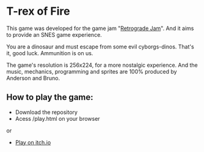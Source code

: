 # T-rex of Fire

This game was developed for the game jam "[Retrograde Jam](https://itch.io/jam/retrograde-jam)". And it aims to provide an SNES game experience.

You are a dinosaur and must escape from some evil cyborgs-dinos. That's it, good luck. Ammunition is on us.

The game's resolution is 256x224, for a more nostalgic experience. And the music, mechanics, programming and sprites are 100% produced by Anderson and Bruno.

## How to play the game:
- Download the repository
- Acess /play.html on your browser

or 

- [Play on itch.io](https://vonpootato.itch.io/trex-of-fire)
